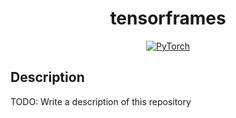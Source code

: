 <div align="center">

# tensorframes

<a href="https://pytorch.org/get-started/locally/"><img alt="PyTorch" src="https://img.shields.io/badge/PyTorch-ee4c2c?logo=pytorch&logoColor=white"></a>

</div>

## Description

TODO: Write a description of this repository

